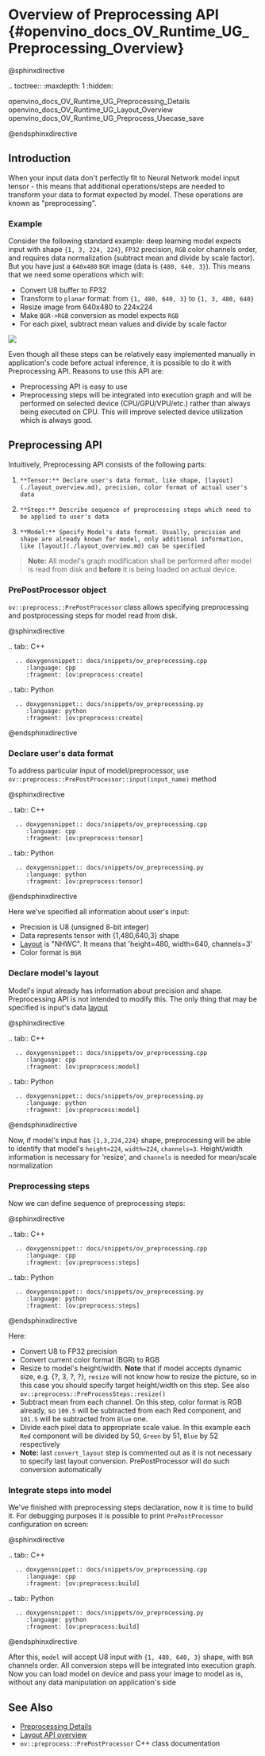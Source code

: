 # Overview of Preprocessing API {#openvino_docs_OV_Runtime_UG_Preprocessing_Overview}

@sphinxdirective

.. toctree::
   :maxdepth: 1
   :hidden:

   openvino_docs_OV_Runtime_UG_Preprocessing_Details
   openvino_docs_OV_Runtime_UG_Layout_Overview
   openvino_docs_OV_Runtime_UG_Preprocess_Usecase_save

@endsphinxdirective

## Introduction

When your input data don't perfectly fit to Neural Network model input tensor - this means that additional operations/steps are needed to transform your data to format expected by model. These operations are known as "preprocessing".

### Example
Consider the following standard example: deep learning model expects input with shape `{1, 3, 224, 224}`, `FP32` precision, `RGB` color channels order, and requires data normalization (subtract mean and divide by scale factor). But you have just a `640x480` `BGR` image (data is `{480, 640, 3}`). This means that we need some operations which will:
 - Convert U8 buffer to FP32
 - Transform to `planar` format: from `{1, 480, 640, 3}` to `{1, 3, 480, 640}`
 - Resize image from 640x480 to 224x224
 - Make `BGR->RGB` conversion as model expects `RGB`
 - For each pixel, subtract mean values and divide by scale factor


![](img/preprocess_not_fit.png)


Even though all these steps can be relatively easy implemented manually in application's code before actual inference, it is possible to do it with Preprocessing API. Reasons to use this API are:
 - Preprocessing API is easy to use
 - Preprocessing steps will be integrated into execution graph and will be performed on selected device (CPU/GPU/VPU/etc.) rather than always being executed on CPU. This will improve selected device utilization which is always good.

## Preprocessing API

Intuitively, Preprocessing API consists of the following parts:
 1. 	**Tensor:** Declare user's data format, like shape, [layout](./layout_overview.md), precision, color format of actual user's data
 2. 	**Steps:** Describe sequence of preprocessing steps which need to be applied to user's data
 3. 	**Model:** Specify Model's data format. Usually, precision and shape are already known for model, only additional information, like [layout](./layout_overview.md) can be specified

> **Note:** All model's graph modification shall be performed after model is read from disk and **before** it is being loaded on actual device.

### PrePostProcessor object

`ov::preprocess::PrePostProcessor` class allows specifying preprocessing and postprocessing steps for model read from disk.

@sphinxdirective

.. tab:: C++

      .. doxygensnippet:: docs/snippets/ov_preprocessing.cpp
         :language: cpp
         :fragment: [ov:preprocess:create]

.. tab:: Python

      .. doxygensnippet:: docs/snippets/ov_preprocessing.py
         :language: python
         :fragment: [ov:preprocess:create]

@endsphinxdirective

### Declare user's data format

To address particular input of model/preprocessor, use `ov::preprocess::PrePostProcessor::input(input_name)` method

@sphinxdirective

.. tab:: C++

      .. doxygensnippet:: docs/snippets/ov_preprocessing.cpp
         :language: cpp
         :fragment: [ov:preprocess:tensor]

.. tab:: Python

      .. doxygensnippet:: docs/snippets/ov_preprocessing.py
         :language: python
         :fragment: [ov:preprocess:tensor]

@endsphinxdirective


Here we've specified all information about user's input:
 - Precision is U8 (unsigned 8-bit integer)
 - Data represents tensor with {1,480,640,3} shape
 - [Layout](./layout_overview.md) is "NHWC". It means that 'height=480, width=640, channels=3'
 - Color format is `BGR`

### Declare model's layout

Model's input already has information about precision and shape. Preprocessing API is not intended to modify this. The only thing that may be specified is input's data [layout](./layout_overview.md)

@sphinxdirective

.. tab:: C++

      .. doxygensnippet:: docs/snippets/ov_preprocessing.cpp
         :language: cpp
         :fragment: [ov:preprocess:model]

.. tab:: Python

      .. doxygensnippet:: docs/snippets/ov_preprocessing.py
         :language: python
         :fragment: [ov:preprocess:model]

@endsphinxdirective


Now, if model's input has `{1,3,224,224}` shape, preprocessing will be able to identify that model's `height=224`, `width=224`, `channels=3`. Height/width information is necessary for 'resize', and `channels` is needed for mean/scale normalization

### Preprocessing steps

Now we can define sequence of preprocessing steps:

@sphinxdirective

.. tab:: C++

      .. doxygensnippet:: docs/snippets/ov_preprocessing.cpp
         :language: cpp
         :fragment: [ov:preprocess:steps]

.. tab:: Python

      .. doxygensnippet:: docs/snippets/ov_preprocessing.py
         :language: python
         :fragment: [ov:preprocess:steps]

@endsphinxdirective

Here:
 - Convert U8 to FP32 precision
 - Convert current color format (BGR) to RGB
 - Resize to model's height/width. **Note** that if model accepts dynamic size, e.g. {?, 3, ?, ?}, `resize` will not know how to resize the picture, so in this case you should specify target height/width on this step. See also <code>ov::preprocess::PreProcessSteps::resize()</code>
 - Subtract mean from each channel. On this step, color format is RGB already, so `100.5` will be subtracted from each Red component, and `101.5` will be subtracted from `Blue` one.
 - Divide each pixel data to appropriate scale value. In this example each `Red` component will be divided by 50, `Green` by 51, `Blue` by 52 respectively
 - **Note:** last `convert_layout` step is commented out as it is not necessary to specify last layout conversion. PrePostProcessor will do such conversion automatically

### Integrate steps into model

We've finished with preprocessing steps declaration, now it is time to build it. For debugging purposes it is possible to print `PrePostProcessor` configuration on screen:

@sphinxdirective

.. tab:: C++

      .. doxygensnippet:: docs/snippets/ov_preprocessing.cpp
         :language: cpp
         :fragment: [ov:preprocess:build]

.. tab:: Python

      .. doxygensnippet:: docs/snippets/ov_preprocessing.py
         :language: python
         :fragment: [ov:preprocess:build]

@endsphinxdirective


After this, `model` will accept U8 input with `{1, 480, 640, 3}` shape, with `BGR` channels order. All conversion steps will be integrated into execution graph. Now you can load model on device and pass your image to model as is, without any data manipulation on application's side


## See Also

* [Preprocessing Details](./preprocessing_details.md)
* [Layout API overview](./layout_overview.md)
* <code>ov::preprocess::PrePostProcessor</code> C++ class documentation
